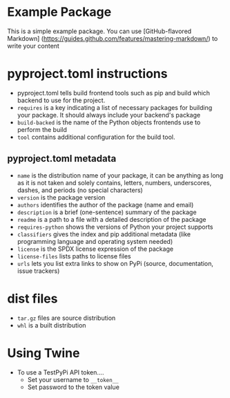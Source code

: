 # Example Package
This is a simple example package. You can use
[GitHub-flavored Markdown] (https://guides.github.com/features/mastering-markdown/) to write your content

# pyproject.toml instructions
* pyproject.toml tells build frontend tools such as pip and build which backend to use for the project.
* `requires` is a key indicating a list of necessary packages for building your package. It should always include your backend's package
* `build-backed` is the name of the Python objects frontends use to perform the build
* `tool` contains additional configuration for the build tool.
## pyproject.toml metadata
* `name` is the distribution name of your package, it can be anything as long as it is not taken and solely contains, letters, numbers, underscores, dashes, and periods (no special characters)
* `version` is the package version
* `authors` identifies the author of the package (name and email)
* `description` is a brief (one-sentence) summary of the package
* `readme` is a path to a file with a detailed description of the package
* `requires-python` shows the versions of Python your project supports
* `classifiers` gives the index and pip additional metadata (like programming language and operating system needed)
* `license` is the SPDX license expression of the package
* `license-files` lists paths to license files
* `urls` lets you list extra links to show on PyPi (source, documentation, issue trackers)

# dist files
* `tar.gz` files are source distribution
* `whl` is a built distribution 

# Using Twine
* To use a TestPyPi API token....
    * Set your username to `__token__`
    * Set password to the token value 